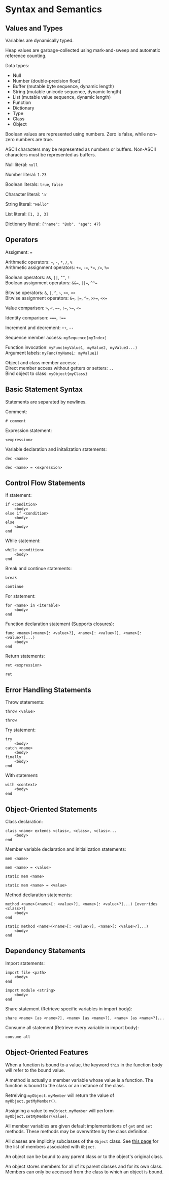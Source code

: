 
# Syntax and Semantics

## Values and Types

Variables are dynamically typed.

Heap values are garbage-collected using mark-and-sweep and automatic reference counting.

Data types:

* Null
* Number (double-precision float)
* Buffer (mutable byte sequence, dynamic length)
* String (mutable unicode sequence, dynamic length)
* List (mutable value sequence, dynamic length)
* Function
* Dictionary
* Type
* Class
* Object

Boolean values are represented using numbers. Zero is false, while non-zero numbers are true.

ASCII characters may be represented as numbers or buffers. Non-ASCII characters must be represented as buffers.

Null literal: `null`

Number literal: `1.23`

Boolean literals: `true`, `false`

Character literal: `'a'`

String literal: `"Hello"`

List literal: `[1, 2, 3]`

Dictionary literal: `{"name": "Bob", "age": 47}`

## Operators

Assigment: `=`

Arithmetic operators: `+`, `-`, `*`, `/`, `%`  
Arithmetic assignment operators: `+=`, `-=`, `*=`, `/=`, `%=`

Boolean operators: `&&`, `||`, `^^`, `!`  
Boolean assignment operators: `&&=`, `||=`, `^^=`

Bitwise operators: `&`, `|`, `^`, `~`, `>>`, `<<`  
Bitwise assignment operators: `&=`, `|=`, `^=`, `>>=`, `<<=`

Value comparison: `>`, `<`, `==`, `!=`, `>=`, `<=`

Identity comparison: `===`, `!==`

Increment and decrement: `++`, `--`

Sequence member access: `mySequence[myIndex]`

Function invocation: `myFunc(myValue1, myValue2, myValue3...)`  
Argument labels: `myFunc(myName1: myValue1)`

Object and class member access: `.`  
Direct member access without getters or setters: `..`  
Bind object to class: `myObject{myClass}`

## Basic Statement Syntax

Statements are separated by newlines.

Comment:

```
# comment
```

Expression statement:

```
<expression>
```

Variable declaration and initalization statements:

```
dec <name>
```

```
dec <name> = <expression>
```

## Control Flow Statements

If statement:

```
if <condition>
    <body>
else if <condition>
    <body>
else
    <body>
end
```

While statement:

```
while <condition>
    <body>
end
```

Break and continue statements:

```
break
```

```
continue
```

For statement:

```
for <name> in <iterable>
    <body>
end
```

Function declaration statement (Supports closures):

```
func <name>(<name>[: <value>?], <name>[: <value>?], <name>[: <value>?]...)
    <body>
end
```

Return statements:

```
ret <expression>
```

```
ret
```

## Error Handling Statements

Throw statements:

```
throw <value>
```

```
throw
```

Try statement:

```
try
    <body>
catch <name>
    <body>
finally
    <body>
end
```

With statement:

```
with <context>
    <body>
end
```

## Object-Oriented Statements

Class declaration:

```
class <name> extends <class>, <class>, <class>...
    <body>
end
```

Member variable declaration and initialization statements:

```
mem <name>
```

```
mem <name> = <value>
```

```
static mem <name>
```

```
static mem <name> = <value>
```

Method declaration statements:

```
method <name>(<name>[: <value>?], <name>[: <value>?]...) [overrides <class>?]
    <body>
end
```

```
static method <name>(<name>[: <value>?], <name>[: <value>?]...)
    <body>
end
```

## Dependency Statements

Import statements:

```
import file <path>
    <body>
end
```

```
import module <string>
    <body>
end
```

Share statement (Retrieve specific variables in import body):

```
share <name> [as <name>?], <name> [as <name>?], <name> [as <name>?]...
```

Consume all statement (Retrieve every variable in import body):

```
consume all
```

## Object-Oriented Features

When a function is bound to a value, the keyword `this` in the function body will refer to the bound value.

A method is actually a member variable whose value is a function. The function is bound to the class or an instance of the class.

Retreiving `myObject.myMember` will return the value of `myObject.getMyMember()`.

Assigning a value to `myObject.myMember` will perform `myObject.setMyMember(value)`.

All member variables are given default implementations of `get` and `set` methods. These methods may be overwritten by the class definition.

All classes are implicitly subclasses of the `Object` class. See [this page](builtIn.md) for the list of members associated with `Object`.

An object can be bound to any parent class or to the object's original class.

An object stores members for all of its parent classes and for its own class. Members can only be accessed from the class to which an object is bound.


